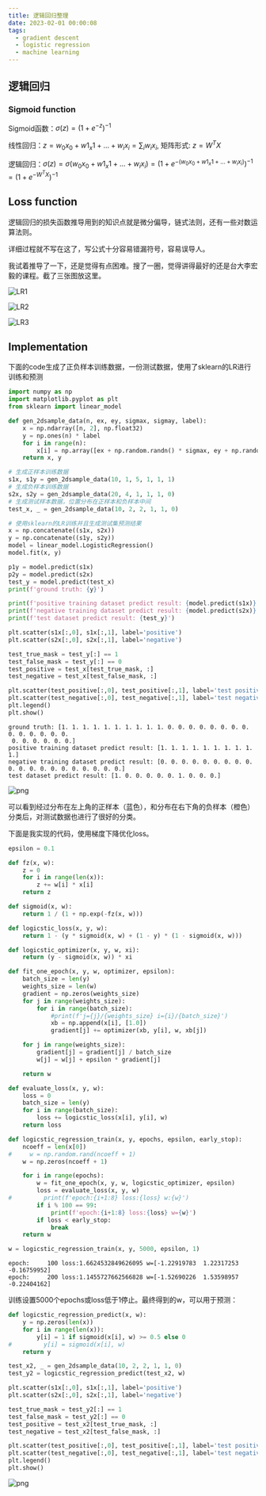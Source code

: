 ```yaml
---
title: 逻辑回归整理
date: 2023-02-01 00:00:08
tags: 
  - gradient descent
  - logistic regression
  - machine learning  
---
```


## 逻辑回归

### Sigmoid function

Sigmoid函数：$\sigma(z) = (1 + e^{-z})^{-1}$

线性回归：$z = w_0x_0 + w1_x1 + ... + w_ix_i = \sum_{i} w_ix_i$, 矩阵形式: $z = W^TX$

逻辑回归：$\sigma(z) = \sigma(w_0x_0 + w1_x1 + ... + w_ix_i) = (1 + e^{-(w_0x_0 + w1_x1 + ... + w_ix_i)})^{-1} = (1 + e^{-W^TX})^{-1}$


## Loss function

逻辑回归的损失函数推导用到的知识点就是微分偏导，链式法则，还有一些对数运算法则。

详细过程就不写在这了，写公式十分容易错漏符号，容易误导人。

我试着推导了一下，还是觉得有点困难。搜了一圈，觉得讲得最好的还是台大李宏毅的课程。截了三张图放这里。

![LR1](/img/lr1.pic.jpg)

![LR2](/img/lr2.pic.jpg)

![LR3](/img/lr3.pic.jpg)

## Implementation

下面的code生成了正负样本训练数据，一份测试数据，使用了sklearn的LR进行训练和预测


```python
import numpy as np
import matplotlib.pyplot as plt
from sklearn import linear_model

def gen_2dsample_data(n, ex, ey, sigmax, sigmay, label):
    x = np.ndarray([n, 2], np.float32)
    y = np.ones(n) * label
    for i in range(n):
        x[i] = np.array([ex + np.random.randn() * sigmax, ey + np.random.randn() * sigmay])
    return x, y

# 生成正样本训练数据
s1x, s1y = gen_2dsample_data(10, 1, 5, 1, 1, 1)
# 生成负样本训练数据
s2x, s2y = gen_2dsample_data(20, 4, 1, 1, 1, 0)
# 生成测试样本数据，位置分布在正样本和负样本中间
test_x, _ = gen_2dsample_data(10, 2, 2, 1, 1, 0)

# 使用sklearn的LR训练并且生成测试集预测结果
x = np.concatenate((s1x, s2x))
y = np.concatenate((s1y, s2y))
model = linear_model.LogisticRegression()
model.fit(x, y)

p1y = model.predict(s1x)
p2y = model.predict(s2x)
test_y = model.predict(test_x)
print(f'ground truth: {y}')

print(f'positive training dataset predict result: {model.predict(s1x)}')
print(f'negative training dataset predict result: {model.predict(s2x)}')
print(f'test dataset predict result: {test_y}')

plt.scatter(s1x[:,0], s1x[:,1], label='positive')
plt.scatter(s2x[:,0], s2x[:,1], label='negative')

test_true_mask = test_y[:] == 1
test_false_mask = test_y[:] == 0
test_positive = test_x[test_true_mask, :]
test_negative = test_x[test_false_mask, :]

plt.scatter(test_positive[:,0], test_positive[:,1], label='test positive')
plt.scatter(test_negative[:,0], test_negative[:,1], label='test negative')
plt.legend()
plt.show()

```

    ground truth: [1. 1. 1. 1. 1. 1. 1. 1. 1. 1. 0. 0. 0. 0. 0. 0. 0. 0. 0. 0. 0. 0. 0. 0.
     0. 0. 0. 0. 0. 0.]
    positive training dataset predict result: [1. 1. 1. 1. 1. 1. 1. 1. 1. 1.]
    negative training dataset predict result: [0. 0. 0. 0. 0. 0. 0. 0. 0. 0. 0. 0. 0. 0. 0. 0. 0. 0. 0. 0.]
    test dataset predict result: [1. 0. 0. 0. 0. 0. 1. 0. 0. 0.]



    
![png](/img/logistic-regression_4_1.png)
    


可以看到经过分布在左上角的正样本（蓝色），和分布在右下角的负样本（橙色）分类后，对测试数据也进行了很好的分类。

下面是我实现的代码，使用梯度下降优化loss。


```python
epsilon = 0.1

def fz(x, w):
    z = 0
    for i in range(len(x)):
        z += w[i] * x[i]
    return z

def sigmoid(x, w):
    return 1 / (1 + np.exp(-fz(x, w)))

def logicstic_loss(x, y, w):
    return 1 - (y * sigmoid(x, w) + (1 - y) * (1 - sigmoid(x, w)))

def logicstic_optimizer(x, y, w, xi):
    return (y - sigmoid(x, w)) * xi

def fit_one_epoch(x, y, w, optimizer, epsilon):
    batch_size = len(y)
    weights_size = len(w)
    gradient = np.zeros(weights_size)
    for j in range(weights_size):
        for i in range(batch_size):
            #print(f'j={j}/{weights_size} i={i}/{batch_size}')
            xb = np.append(x[i], [1.0])
            gradient[j] += optimizer(xb, y[i], w, xb[j])

    for j in range(weights_size):
        gradient[j] = gradient[j] / batch_size
        w[j] = w[j] + epsilon * gradient[j]

    return w

def evaluate_loss(x, y, w):
    loss = 0
    batch_size = len(y)
    for i in range(batch_size):
        loss += logicstic_loss(x[i], y[i], w)
    return loss

def logicstic_regression_train(x, y, epochs, epsilon, early_stop):
    ncoeff = len(x[0])
#     w = np.random.rand(ncoeff + 1)
    w = np.zeros(ncoeff + 1)

    for i in range(epochs):
        w = fit_one_epoch(x, y, w, logicstic_optimizer, epsilon)
        loss = evaluate_loss(x, y, w)
#         print(f'epoch:{i+1:8} loss:{loss} w:{w}')
        if i % 100 == 99:
            print(f'epoch:{i+1:8} loss:{loss} w={w}')
        if loss < early_stop:
            break
    return w

w = logicstic_regression_train(x, y, 5000, epsilon, 1)

```

    epoch:     100 loss:1.6624532849626095 w=[-1.22919783  1.22317253 -0.16759952]
    epoch:     200 loss:1.1455727662566828 w=[-1.52690226  1.53598957 -0.22404162]


训练设置5000个epochs或loss低于1停止。最终得到的w，可以用于预测：


```python
def logicstic_regression_predict(x, w):
    y = np.zeros(len(x))
    for i in range(len(x)):
        y[i] = 1 if sigmoid(x[i], w) >= 0.5 else 0
#         y[i] = sigmoid(x[i], w)
    return y

test_x2, _ = gen_2dsample_data(10, 2, 2, 1, 1, 0)
test_y2 = logicstic_regression_predict(test_x2, w)

plt.scatter(s1x[:,0], s1x[:,1], label='positive')
plt.scatter(s2x[:,0], s2x[:,1], label='negative')

test_true_mask = test_y2[:] == 1
test_false_mask = test_y2[:] == 0
test_positive = test_x2[test_true_mask, :]
test_negative = test_x2[test_false_mask, :]

plt.scatter(test_positive[:,0], test_positive[:,1], label='test positive')
plt.scatter(test_negative[:,0], test_negative[:,1], label='test negative')
plt.legend()
plt.show()

```
    
![png](/img/logistic-regression_8_0.png)
    
